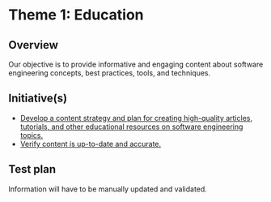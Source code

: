 # Theme 1: Education
## Overview
Our objective is to provide informative and engaging content about 
software engineering concepts, best practices, tools, and techniques.

## Initiative(s)
* [Develop a content strategy and plan for creating high-quality articles, tutorials, and other educational resources on software engineering topics.](initiatives/content_creation.md)
* [Verify content is up-to-date and accurate.](initiatives/content_validation.md)

## Test plan
Information will have to be manually updated and validated.